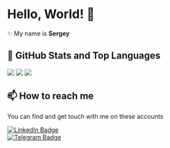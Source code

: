 # Hello, World! 👋

✨ My name is **Sergey**

## 📌 GitHub Stats and Top Languages

<p float="center">
  <img  src="https://github-readme-stats.vercel.app/api?username=Sergey-Yurtaev&show_icons=true&theme=dark&count_private=true&hide=contribs,issue" />
  <img  src="https://github-readme-stats.vercel.app/api/top-langs/?username=Sergey-Yurtaev&layout=compact&theme=dark" />
  <img src ="https://github-readme-streak-stats.herokuapp.com?user=Sergey-Yurtaev&theme=dark&hide_border=true&background=#000000">
</p>

## 📫 How to reach me

You can find and get touch with me on these accounts 

[![LinkedIn Badge](https://img.shields.io/badge/GARIFULLIN-follow%20on%20linkedin-blue?style=for-the-badge&logo=linkedin)](https://www.linkedin.com/in/sergey-yurtaev/)
<br>
[![Telegram Badge](https://img.shields.io/badge/GARIFULLIN-write%20_%20me-blue?style=for-the-badge&logo=telegram)](https://t.me/YurtaevSergey)
<br>


